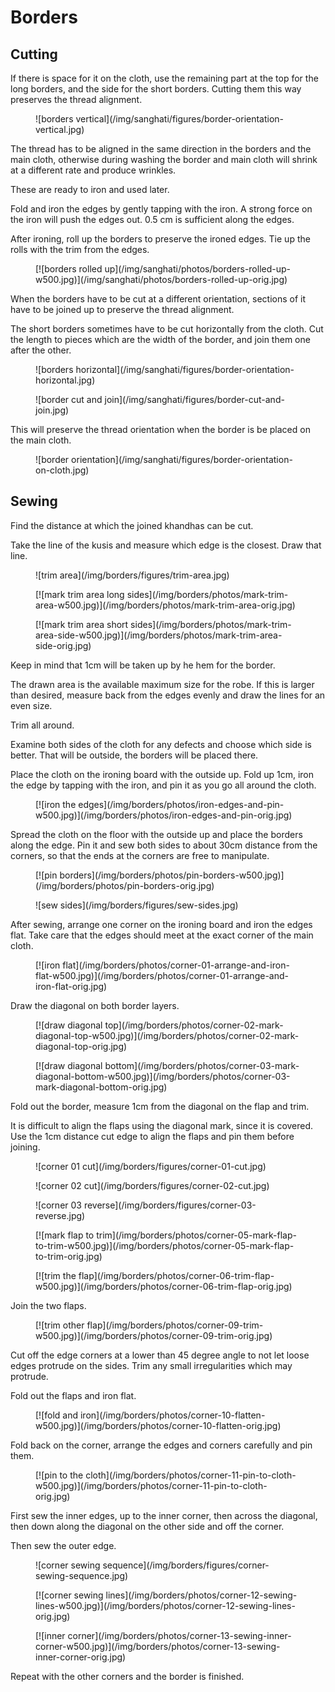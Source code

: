 # Borders

## Cutting

If there is space for it on the cloth, use the remaining part at the top for the
long borders, and the side for the short borders. Cutting them this way
preserves the thread alignment.

<figure>
![borders vertical](/img/sanghati/figures/border-orientation-vertical.jpg)
</figure>

The thread has to be aligned in the same direction in the borders and the main
cloth, otherwise during washing the border and main cloth will shrink at a
different rate and produce wrinkles.

These are ready to iron and used later.

Fold and iron the edges by gently tapping with the iron. A strong force on the
iron will push the edges out. 0.5 cm is sufficient along the edges.

After ironing, roll up the borders to preserve the ironed edges. Tie up the
rolls with the trim from the edges.

<figure>
[![borders rolled up](/img/sanghati/photos/borders-rolled-up-w500.jpg)](/img/sanghati/photos/borders-rolled-up-orig.jpg)
</figure>

When the borders have to be cut at a different orientation, sections of it
have to be joined up to preserve the thread alignment.

The short borders sometimes have to be cut horizontally from the cloth. Cut the
length to pieces which are the width of the border, and join them one after the
other.

<figure>
![borders horizontal](/img/sanghati/figures/border-orientation-horizontal.jpg)
</figure>

<figure>
![border cut and join](/img/sanghati/figures/border-cut-and-join.jpg)
</figure>

This will preserve the thread orientation when the border is be placed on the
main cloth.

<figure>
![border orientation](/img/sanghati/figures/border-orientation-on-cloth.jpg)
</figure>

## Sewing

Find the distance at which the joined khandhas can be cut.

Take the line of the kusis and measure which edge is the closest. Draw that
line.

<figure>
![trim area](/img/borders/figures/trim-area.jpg)
</figure>

<figure>
[![mark trim area long sides](/img/borders/photos/mark-trim-area-w500.jpg)](/img/borders/photos/mark-trim-area-orig.jpg)
</figure>

<figure>
[![mark trim area short sides](/img/borders/photos/mark-trim-area-side-w500.jpg)](/img/borders/photos/mark-trim-area-side-orig.jpg)
</figure>

Keep in mind that 1cm will be taken up by he hem for the border.

The drawn area is the available maximum size for the robe. If this is larger
than desired, measure back from the edges evenly and draw the lines for an even
size.

Trim all around.

Examine both sides of the cloth for any defects and choose which side is better.
That will be outside, the borders will be placed there.

Place the cloth on the ironing board with the outside up. Fold up 1cm, iron the
edge by tapping with the iron, and pin it as you go all around the cloth.

<figure>
[![iron the edges](/img/borders/photos/iron-edges-and-pin-w500.jpg)](/img/borders/photos/iron-edges-and-pin-orig.jpg)
</figure>

Spread the cloth on the floor with the outside up and place the borders along
the edge. Pin it and sew both sides to about 30cm distance from the corners, so
that the ends at the corners are free to manipulate.

<figure>
[![pin borders](/img/borders/photos/pin-borders-w500.jpg)](/img/borders/photos/pin-borders-orig.jpg)
</figure>

<figure>
![sew sides](/img/borders/figures/sew-sides.jpg)
</figure>

After sewing, arrange one corner on the ironing board and iron the edges flat.
Take care that the edges should meet at the exact corner of the main cloth.

<figure>
[![iron flat](/img/borders/photos/corner-01-arrange-and-iron-flat-w500.jpg)](/img/borders/photos/corner-01-arrange-and-iron-flat-orig.jpg)
</figure>

Draw the diagonal on both border layers.

<figure>
[![draw diagonal top](/img/borders/photos/corner-02-mark-diagonal-top-w500.jpg)](/img/borders/photos/corner-02-mark-diagonal-top-orig.jpg)
</figure>

<figure>
[![draw diagonal bottom](/img/borders/photos/corner-03-mark-diagonal-bottom-w500.jpg)](/img/borders/photos/corner-03-mark-diagonal-bottom-orig.jpg)
</figure>

Fold out the border, measure 1cm from the diagonal on the flap and trim.

It is difficult to align the flaps using the diagonal mark, since it is covered.
Use the 1cm distance cut edge to align the flaps and pin them before joining.

<figure>
![corner 01 cut](/img/borders/figures/corner-01-cut.jpg)
</figure>

<figure>
![corner 02 cut](/img/borders/figures/corner-02-cut.jpg)
</figure>

<figure>
![corner 03 reverse](/img/borders/figures/corner-03-reverse.jpg)
</figure>

<figure>
[![mark flap to trim](/img/borders/photos/corner-05-mark-flap-to-trim-w500.jpg)](/img/borders/photos/corner-05-mark-flap-to-trim-orig.jpg)
</figure>

<figure>
[![trim the flap](/img/borders/photos/corner-06-trim-flap-w500.jpg)](/img/borders/photos/corner-06-trim-flap-orig.jpg)
</figure>

Join the two flaps.

<figure>
[![trim other flap](/img/borders/photos/corner-09-trim-w500.jpg)](/img/borders/photos/corner-09-trim-orig.jpg)
</figure>

Cut off the edge corners at a lower than 45 degree angle to not let loose edges
protrude on the sides. Trim any small irregularities which may protrude.

Fold out the flaps and iron flat.

<figure>
[![fold and iron](/img/borders/photos/corner-10-flatten-w500.jpg)](/img/borders/photos/corner-10-flatten-orig.jpg)
</figure>

Fold back on the corner, arrange the edges and corners carefully and pin them.

<figure>
[![pin to the cloth](/img/borders/photos/corner-11-pin-to-cloth-w500.jpg)](/img/borders/photos/corner-11-pin-to-cloth-orig.jpg)
</figure>

First sew the inner edges, up to the inner corner, then across the diagonal, then
down along the diagonal on the other side and off the corner.

Then sew the outer edge.

<figure>
![corner sewing sequence](/img/borders/figures/corner-sewing-sequence.jpg)
</figure>

<figure>
[![corner sewing lines](/img/borders/photos/corner-12-sewing-lines-w500.jpg)](/img/borders/photos/corner-12-sewing-lines-orig.jpg)
</figure>

<figure>
[![inner corner](/img/borders/photos/corner-13-sewing-inner-corner-w500.jpg)](/img/borders/photos/corner-13-sewing-inner-corner-orig.jpg)
</figure>

Repeat with the other corners and the border is finished.

